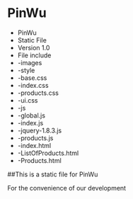 PinWu
=====

* PinWu
* Static File
* Version 1.0
* File include
* -images
* -style
*   -base.css
*   -index.css
*   -products.css
*   -ui.css
* -js
*   -global.js
*   -index.js
*   -jquery-1.8.3.js
*   -products.js
* -index.html
* -ListOfProducts.html
* -Products.html


##This is a static file for PinWu

  For the convenience of our development

